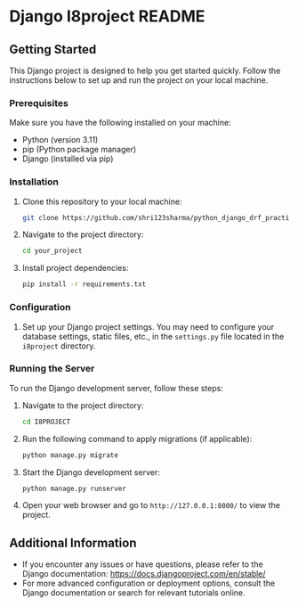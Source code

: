 # Django I8project README

## Getting Started

This Django project is designed to help you get started quickly. Follow the instructions below to set up and run the project on your local machine.

### Prerequisites

Make sure you have the following installed on your machine:

- Python (version 3.11)
- pip (Python package manager)
- Django (installed via pip)

### Installation

1. Clone this repository to your local machine:

    ```bash
    git clone https://github.com/shri123sharma/python_django_drf_practise.git
    ```

2. Navigate to the project directory:

    ```bash
    cd your_project
    ```

3. Install project dependencies:

    ```bash
    pip install -r requirements.txt
    ```

### Configuration

1. Set up your Django project settings. You may need to configure your database settings, static files, etc., in the `settings.py` file located in the `i8project` directory.

### Running the Server

To run the Django development server, follow these steps:

1. Navigate to the project directory:

    ```bash
    cd I8PROJECT
    ```

2. Run the following command to apply migrations (if applicable):

    ```bash
    python manage.py migrate
    ```



3. Start the Django development server:

    ```bash
    python manage.py runserver
    ```

4. Open your web browser and go to `http://127.0.0.1:8000/` to view the project.

## Additional Information

- If you encounter any issues or have questions, please refer to the Django documentation: https://docs.djangoproject.com/en/stable/
- For more advanced configuration or deployment options, consult the Django documentation or search for relevant tutorials online.
